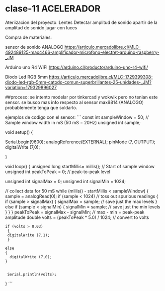 # clase-11 ACELERADOR
Ateriizacion del proyecto:
Lentes
Detectar amplitud de sonido
apartir de la amplitud de sonido jugar con luces

Compra de materiales:

sensor de sonido ANALOGO
https://articulo.mercadolibre.cl/MLC-492489125-max4466-amplificador-microfono-electret-arduino-raspberry-_JM

Arduino uno R4 WIFI
https://arduino.cl/producto/arduino-uno-r4-wifi/

Diodo Led RGB 5mm
https://articulo.mercadolibre.cl/MLC-1729399308-diodo-led-rgb-5mm-catodo-comun-superbrillantes-25-unidades-_JM?variation=179329896027

##proceso:
se intento modelar por tinkercad y wokwik pero no tenian este sensor. se busco mas info respecto al sensor 
max9814 (ANALOGO) probablemente tenga que soldarlo.

ejemplos de codigo con el sensor:
´´´
const int sampleWindow = 50; // Sample window width in mS (50 mS = 20Hz)
unsigned int sample;


void setup() 
{
 
   Serial.begin(9600);
   analogReference(EXTERNAL);
   pinMode (7, OUTPUT);
   digitalWrite (7,0);

}


void loop() 
{
   unsigned long startMillis= millis();  // Start of sample window
   unsigned int peakToPeak = 0;   // peak-to-peak level

   unsigned int signalMax = 0;
   unsigned int signalMin = 1024;

   // collect data for 50 mS
   while (millis() - startMillis < sampleWindow)
   {
        sample = analogRead(0);
        if (sample < 1024)  // toss out spurious readings
        {
           if (sample > signalMax)
           {
              signalMax = sample;  // save just the max levels
           }
           else if (sample < signalMin)
           {
              signalMin = sample;  // save just the min levels
           }
        }
     }
     peakToPeak = signalMax - signalMin;  // max - min = peak-peak amplitude
     double volts = (peakToPeak * 5.0) / 1024;  // convert to volts
  
    if (volts > 0.03)
     {
     digitalWrite (7,1);
     }
  
    else
    {
      digitalWrite (7,0);
    }
  
     
     Serial.println(volts);

  
  }
  ´´´
  

